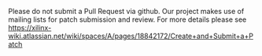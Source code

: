 Please do not submit a Pull Request via github.  Our project makes use of
mailing lists for patch submission and review.  For more details please see
https://xilinx-wiki.atlassian.net/wiki/spaces/A/pages/18842172/Create+and+Submit+a+Patch
